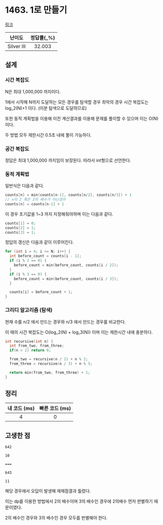 # 1463. 1로 만들기

[링크](https://www.acmicpc.net/problem/1463)

|   난이도   | 정답률(\_%) |
| :--------: | :---------: |
| Silver III |   32.003    |

## 설계

### 시간 복잡도

N은 최대 1,000,000 까지이다.

1에서 시작해 N까지 도달하는 모든 경우를 탐색할 경우 최악의 경우 시간 복잡도는 log_2(N)+1 이다. (이분 탐색으로 도달하므로)

또한 동적 계획법을 이용해 이전 계산결과를 이용해 문제를 풀이할 수 있으며 이는 O(N) 이다.

두 방법 모두 제한시간 0.5초 내에 풀이 가능하다.

### 공간 복잡도

정답은 최대 1,000,000 까지임이 보장된다. 따라서 int형으로 선언한다.

### 동적 계획법

일반식은 다음과 같다.

```cpp
counts[n] = min(counts[n-1], counts[n/2], counts[n/3]) + 1
// n이 2 혹은 3의 배수가 아닌경우
counts[n] = counts[n-1] + 1
```

이 경우 초기값을 1~3 까지 지정해줘야하며 이는 다음과 같다.

```cpp
counts[1] = 0;
counts[2] = 1;
counts[3] = 1;
```

정답의 갱신은 다음과 같이 이루어진다.

```cpp
for (int i = 4; i <= N; i++) {
  int before_count = counts[i - 1];
  if (i % 2 == 0) {
    before_count = min(before_count, counts[i / 2]);
  }
  if (i % 3 == 0) {
    before_count = min(before_count, counts[i / 3]);
  }

  counts[i] = before_count + 1;
}
```

### 그리디 알고리즘 (탐색)

현재 수를 n/2 에서 만드는 경우와 n/3 에서 만드는 경우를 비교한다.

이 때의 시간 복잡도는 O(log_2(N) + log_3(N)) 이며 이는 제한시간 내에 충분하다.

```cpp
int recursive(int n) {
  int from_two, from_three;
  if(n < 2) return 0;

  from_two = recursive(n / 2) + n % 2;
  from_three = recursive(n / 3) + n % 3;

  return min(from_two, from_three) + 1;
}
```

## 정리

| 내 코드 (ms) | 빠른 코드 (ms) |
| :----------: | :------------: |
|      4       |       0        |

## 고생한 점

```text
642

10

===

643

11
```

해당 경우에서 오답이 발생해 재채점결과 틀렸다.

이는 dp를 이용한 방법에서 2의 배수이며 3의 배수인 경우에 2의배수 먼저 판별하기 때문이였다.

2의 배수인 경우와 3의 배수인 경우 모두를 판별해야 한다.
